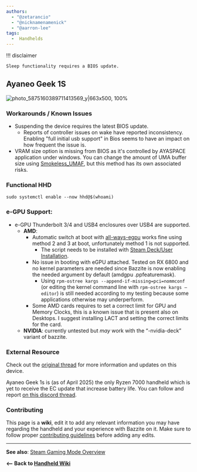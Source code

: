```yaml
---
authors:
  - "@zetarancio"
  - "@nicknamenamenick"
  - "@aarron-lee"
tags:
  -  Handhelds
---
```


<!-- ANCHOR: METADATA -->
<!--{"url_discourse": "https://universal-blue.discourse.group/docs?topic=2417", "fetched_at": "2024-09-03 16:43:20.646543+00:00"}-->
<!-- ANCHOR_END: METADATA -->


!!! disclaimer

    Sleep functionality requires a BIOS update.

## Ayaneo Geek 1S

![photo_5875160389711413569_y|663x500, 100%](../../img/Ayaneo_Geek_1S.jpeg)

### Workarounds / Known Issues

- Suspending the device requires the latest BIOS update.
  - Reports of controller issues on wake have reported inconsistency. Enabling "full initial usb support" in Bios seems to have an impact on how frequent the issue is.
- VRAM size option is missing from BIOS as it's controlled by AYASPACE application under windows. You can change the amount of UMA buffer size using [Smokeless_UMAF](https://github.com/DavidS95/Smokeless_UMAF), but this method has its own associated risks.

### Functional HHD

```
sudo systemctl enable --now hhd@$(whoami)
```

### e-GPU Support:

- e-GPU Thunderbolt 3/4 and USB4 enclosures over USB4 are supported.
  - **AMD**:
    - Automatic switch at boot with [all-ways-egpu](https://github.com/ewagner12/all-ways-egpu/tree/main) works fine using method 2 and 3 at boot, unfortunately method 1 is not supported.
      - The script needs to be installed with [Steam Deck/User Installation](https://github.com/ewagner12/all-ways-egpu/blob/main/README.md#steamosbazziteuser-installation).
    - No issue in booting with eGPU attached. Tested on RX 6800 and no kernel parameters are needed since Bazzite is now enabling the needed argument by default (amdgpu .ppfeaturemask).
      - Using `rpm-ostree kargs --append-if-missing=pci=nommconf` (or editing the kernel command line with `rpm-ostree kargs –editor`) is still needed according to my testing because some applications otherwise may underperform.
    - Some AMD cards requires to set a correct limit for GPU and Memory Clocks, this is a known issue that is present also on Desktops. I suggest installing LACT and setting the correct limits for the card.
  - **NVIDIA**: currently untested but _may_ work with the “-nvidia-deck” variant of bazzite.

### External Resource

Check out the [original thread](https://universal-blue.discourse.group/t/ayaneo-geek-1s-2s-linux-bazzite-support-is-already-almost-there-lets-add-them-to-the-officially-supported-devices/1046) for more information and updates on this device.

Ayaneo Geek 1s is (as of April 2025) the only Ryzen 7000 handheld which is yet to receive the EC update that increase battery life. You can follow and report [on this discord thread](https://discord.com/channels/717181357109018694/1301507866754289745).

### Contributing

This page is a **wiki**, edit it to add any relevant information you may have regarding the handheld and your experience with Bazzite on it. Make sure to follow proper [contributing guidelines](/CONTRIBUTE.md) before adding any edits.

<hr>

**See also**: [Steam Gaming Mode Overview](../Steam_Gaming_Mode.md)

**<-- Back to [Handheld Wiki](./index.md)**
